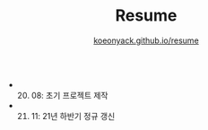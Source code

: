 <div align=center>
<h1> Resume </h1>

<a href="https://koeonyack.github.io/resume/"> koeonyack.github.io/resume  </a>
</div>

<br />
<br />


- 20. 08: 초기 프로젝트 제작
- 21. 11: 21년 하반기 정규 갱신